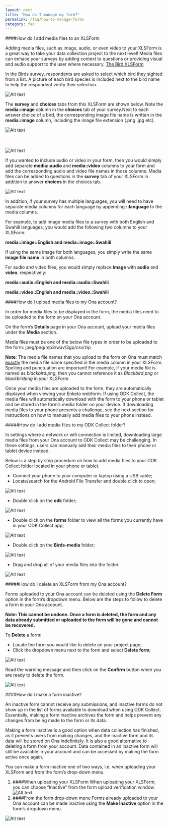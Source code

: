 ```yaml
---
layout: post
title: "How do I manage my form?"
permalink: /faq/how-to-manage-forms
category: faq
---
```


####How do I add media files to an XLSForm


Adding media files, such as image, audio, or even video to your XLSForm is a great way to take your data collection project to the next level! Media files can enhace your surveys by adding context to questions or providing visual and audio support to the user where necessary. [The Bird XLSForm](https://docs.google.com/spreadsheets/d/1-6Zc-FSd9siJqwhxqp2zAYu_GVKndz8Wvr-9FrcefKk/edit#gid=1220865154)

In the Birds survey, respondents are asked to select which bird they sighted from a list.  A picture of each bird species is included next to the bird name to help the respondent verify their selection. 

![Alt text](/content/screenshots/faq/forms-management/form_documentation_1.png)




The **survey** and **choices** tabs from this XLSForm are shown below.  Note the **media::image** column in the **choices** tab of your survey.Next to each answer choice of a bird, the corresponding image file name is written in the **media::image** column, including the image file extension (.png .jpg etc).   


![Alt text](/content/screenshots/faq/forms-management/form_documentation_2.png)
<br/>
<br/>
<br/>

![Alt text](/content/screenshots/faq/forms-management/form_documentation_3.png)



If you wanted to include audio or video in your form, then you would simply add separate **media::audio** and **media::video** columns to your form and add the corresponding audio and video file names in those columns.  Media files can be added to questions in the **survey** tab of your XLSForm in addition to answer **choices** in the choices tab.
  
![Alt text](/content/screenshots/faq/forms-management/form_documentation_4.png)



In addition, if your survey has multiple languages, you will need to have separate media columns for each language by appending **::language** to the media columns.

For example, to add image media files to a survey with both English and Swahili languages, you would add the following two columns to your XLSForm:

**media::image::English and media::image::Swahili** 

If using the same image for both languages, you simply write the same **image file name** in both columns.

For audio and video files, you would simply replace **image** with **audio** and **video**, respectively:

**media::audio::English and media::audio::Swahili** 

**media::video::English and media::video::Swahili** 


####How do I upload media files to my Ona account?


In order for media files to be displayed in the form, the media files need to be uploaded to the form on your Ona account.  

On the form’s **Details** page in your Ona account, upload your media files under the **Media** section.




Media files must be one of the below file types in order to be uploaded to the form: 
jpeg/png/mp3/wav/3gp/csv/zip

**Note**: The media file names that you upload to the form on Ona must match <u>exactly</u> the media file name
specified in the media column in your XLSForm.  Spelling and punctuation are important!  For example, if your media file is named as *blackbird.png*, then you cannot reference it as *Blackbird.png* or *blackbirdpng* in your XLSForm.

Once your media files are uploaded to the form, they are automatically displayed when viewing your Enketo webform.  If using ODK Collect, the media files will automatically download with the form to your phone or tablet and be stored in the form’s media folder on your device.  If downloading media files to your phone presents a challenge, see the next section for instructions on how to manually add media files to your phone instead.  

#####How do I add media files to my ODK Collect folder?

In settings where a network or wifi connection is limited, downloading large media files from your Ona account to ODK Collect may be challenging.  In these settings, users can manually add their media files to their phone or tablet device instead.

Below is a step by step procedure on how to add media files to your ODK Collect folder located in your phone or tablet.

- Connect your phone to your computer or laptop using a USB cable; 
- Locate/search for the Android File Transfer and double click to open;


![Alt text](/content/screenshots/faq/forms-management/form_documentation_6.png)
  

- Double click on the **odk** folder;

![Alt text](/content/screenshots/faq/forms-management/form_documentation_7.png)


- Double click on the **forms** folder to view all the forms you currently have in your ODK Collect app; 

![Alt text](/content/screenshots/faq/forms-management/form_documentation_8.png)

- Double click on the **Birds-media** folder;

![Alt text](/content/screenshots/faq/forms-management/form_documentation_9.png)

- Drag and drop all of your media files into the folder.

![Alt text](/content/screenshots/faq/forms-management/form_documentation_10.png)


#####How do I delete an XLSForm from my Ona account?

Forms uploaded to your Ona account can be deleted using the **Delete Form** option in the form’s dropdown menu.  Below are the steps to follow to delete a form in your Ona account. 

**Note: This cannot be undone.  Once a form is deleted, the form and any data already submitted or uploaded to the form will be gone and cannot be recovered.**

To **Delete** a form:
- Locate the form you would like to delete on your project page;
- Click the dropdown menu next to the form and select **Delete form**;

![Alt text](/content/screenshots/faq/forms-management/form_documentation_11.png)

Read the warning message and then click on the **Confirm** button when you are ready to delete the form. 


![Alt text](/content/screenshots/faq/forms-management/form_documentation_12.png)

####How do I make a form inactive? 

An inactive form cannot receive any submissions, and inactive forms do not show up in the list of forms available to download when using ODK Collect.  Essentially, making a form inactive archives the form and helps prevent any changes from being made to the form or its data.

Making a form inactive is a good option when data collection has finished, as it prevents users from making changes, and the inactive form and its data will be stored on Ona indefinitely.  It is also a good alternative to deleting a form from your account.  Data contained in an inactive form  will still be available in your account and can be accessed by making the form active once again.

You can make a form inactive one of two ways, i.e. when uploading your XLSForm and from the form’s drop-down menu.

1. ####When uploading your XLSForm
When uploading your XLSForm, you can choose “Inactive” from the form upload verification window.
![Alt text](/content/screenshots/faq/forms-management/form_documentation_13.png)
2. ####From the form drop-down menu
Forms already uploaded to your Ona account can be made inactive using the **Make Inactive**                               option in the form’s dropdown menu.

![Alt text](/content/screenshots/faq/forms-management/form_documentation_14.png)
